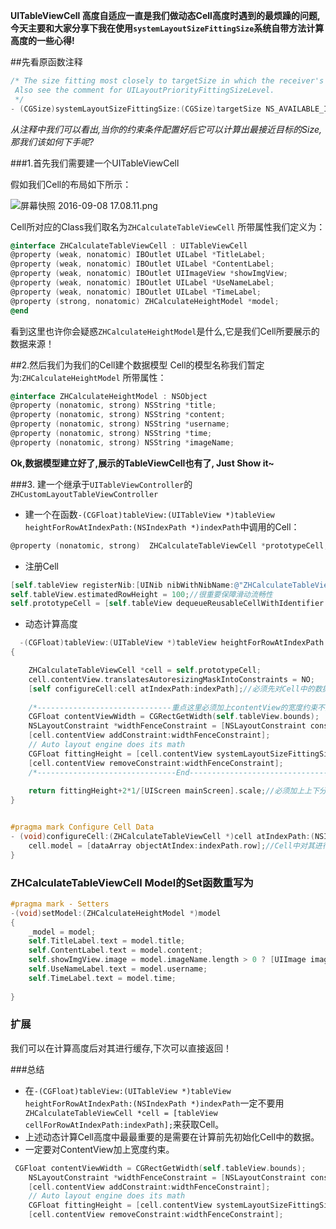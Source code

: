 **UITableViewCell 高度自适应一直是我们做动态Cell高度时遇到的最烦躁的问题,今天主要和大家分享下我在使用`systemLayoutSizeFittingSize`系统自带方法计算高度的一些心得!**

##先看原函数注释
``` objective-c
/* The size fitting most closely to targetSize in which the receiver's subtree can be laid out while optimally satisfying the constraints. If you want the smallest possible size, pass UILayoutFittingCompressedSize; for the largest possible size, pass UILayoutFittingExpandedSize.
 Also see the comment for UILayoutPriorityFittingSizeLevel.
 */
- (CGSize)systemLayoutSizeFittingSize:(CGSize)targetSize NS_AVAILABLE_IOS(6_0); // Equivalent to sending -systemLayoutSizeFittingSize:withHorizontalFittingPriority:verticalFittingPriority: with UILayoutPriorityFittingSizeLevel for both priorities.

```
*从注释中我们可以看出,当你的约束条件配置好后它可以计算出最接近目标的Size,那我们该如何下手呢?*

###1.首先我们需要建一个UITableViewCell

假如我们Cell的布局如下所示：

![屏幕快照 2016-09-08 17.08.11.png](http://upload-images.jianshu.io/upload_images/2926059-4331432160e72e50.png?imageMogr2/auto-orient/strip%7CimageView2/2/w/1240)

Cell所对应的Class我们取名为`ZHCalculateTableViewCell`
所带属性我们定义为：
```objective-c
@interface ZHCalculateTableViewCell : UITableViewCell
@property (weak, nonatomic) IBOutlet UILabel *TitleLabel;
@property (weak, nonatomic) IBOutlet UILabel *ContentLabel;
@property (weak, nonatomic) IBOutlet UIImageView *showImgView;
@property (weak, nonatomic) IBOutlet UILabel *UseNameLabel;
@property (weak, nonatomic) IBOutlet UILabel *TimeLabel;
@property (strong, nonatomic) ZHCalculateHeightModel *model;
@end
```
看到这里也许你会疑惑`ZHCalculateHeightModel`是什么,它是我们Cell所要展示的数据来源！

##2.然后我们为我们的Cell建个数据模型
Cell的模型名称我们暂定为:`ZHCalculateHeightModel`
所带属性：
```objective-c
@interface ZHCalculateHeightModel : NSObject
@property (nonatomic, strong) NSString *title;
@property (nonatomic, strong) NSString *content;
@property (nonatomic, strong) NSString *username;
@property (nonatomic, strong) NSString *time;
@property (nonatomic, strong) NSString *imageName;
```

**Ok,数据模型建立好了,展示的TableViewCell也有了, Just Show it~**

###3. 建一个继承于`UITableViewController`的`ZHCustomLayoutTableViewController`

* 建一个在函数`-(CGFloat)tableView:(UITableView *)tableView heightForRowAtIndexPath:(NSIndexPath *)indexPath`中调用的Cell：
```objective-c
@property (nonatomic, strong)  ZHCalculateTableViewCell *prototypeCell;
```
* 注册Cell

```objective-c
[self.tableView registerNib:[UINib nibWithNibName:@"ZHCalculateTableViewCell" bundle:[NSBundle mainBundle]] forCellReuseIdentifier:CellIdentifier];
self.tableView.estimatedRowHeight = 100;//很重要保障滑动流畅性
self.prototypeCell = [self.tableView dequeueReusableCellWithIdentifier:CellIdentifier];

```

* 动态计算高度

```objective-c
  -(CGFloat)tableView:(UITableView *)tableView heightForRowAtIndexPath:(NSIndexPath *)indexPath
{

    ZHCalculateTableViewCell *cell = self.prototypeCell;
    cell.contentView.translatesAutoresizingMaskIntoConstraints = NO;
    [self configureCell:cell atIndexPath:indexPath];//必须先对Cell中的数据进行配置使动态计算时能够知道根据Cell内容计算出合适的高度
    
    /*------------------------------重点这里必须加上contentView的宽度约束不然计算出来的高度不准确-------------------------------------*/
    CGFloat contentViewWidth = CGRectGetWidth(self.tableView.bounds);
    NSLayoutConstraint *widthFenceConstraint = [NSLayoutConstraint constraintWithItem:cell.contentView attribute:NSLayoutAttributeWidth relatedBy:NSLayoutRelationEqual toItem:nil attribute:NSLayoutAttributeNotAnAttribute multiplier:1.0 constant:contentViewWidth];
    [cell.contentView addConstraint:widthFenceConstraint];
    // Auto layout engine does its math
    CGFloat fittingHeight = [cell.contentView systemLayoutSizeFittingSize:UILayoutFittingCompressedSize].height;
    [cell.contentView removeConstraint:widthFenceConstraint];
    /*-------------------------------End------------------------------------*/
    
    return fittingHeight+2*1/[UIScreen mainScreen].scale;//必须加上上下分割线的高度
}


#pragma mark Configure Cell Data
- (void)configureCell:(ZHCalculateTableViewCell *)cell atIndexPath:(NSIndexPath *)indexPath {
    cell.model = [dataArray objectAtIndex:indexPath.row];//Cell中对其进行处理
}

```

### ZHCalculateTableViewCell Model的Set函数重写为
```objective-c
#pragma mark - Setters
-(void)setModel:(ZHCalculateHeightModel *)model
{
    _model = model;
    self.TitleLabel.text = model.title;
    self.ContentLabel.text = model.content;
    self.showImgView.image = model.imageName.length > 0 ? [UIImage imageNamed:model.imageName] : nil;
    self.UseNameLabel.text = model.username;
    self.TimeLabel.text = model.time;
    
}
```

### 扩展
我们可以在计算高度后对其进行缓存,下次可以直接返回！

###总结
* 在`-(CGFloat)tableView:(UITableView *)tableView heightForRowAtIndexPath:(NSIndexPath *)indexPath`一定不要用` ZHCalculateTableViewCell *cell = [tableView cellForRowAtIndexPath:indexPath];`来获取Cell。
* 上述动态计算Cell高度中最最重要的是需要在计算前先初始化Cell中的数据。
* 一定要对ContentView加上宽度约束。
```objective-c
 CGFloat contentViewWidth = CGRectGetWidth(self.tableView.bounds);
    NSLayoutConstraint *widthFenceConstraint = [NSLayoutConstraint constraintWithItem:cell.contentView attribute:NSLayoutAttributeWidth relatedBy:NSLayoutRelationEqual toItem:nil attribute:NSLayoutAttributeNotAnAttribute multiplier:1.0 constant:contentViewWidth];
    [cell.contentView addConstraint:widthFenceConstraint];
    // Auto layout engine does its math
    CGFloat fittingHeight = [cell.contentView systemLayoutSizeFittingSize:UILayoutFittingCompressedSize].height;
    [cell.contentView removeConstraint:widthFenceConstraint];
```
